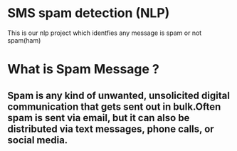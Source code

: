 # SMS spam detection (NLP)
This is our nlp project which identfies any message is spam or not spam(ham)
# What is Spam Message ?
## Spam is any kind of unwanted, unsolicited digital communication that gets sent out in bulk.Often spam is sent via email, but it can also be distributed via text messages, phone calls, or social media.
